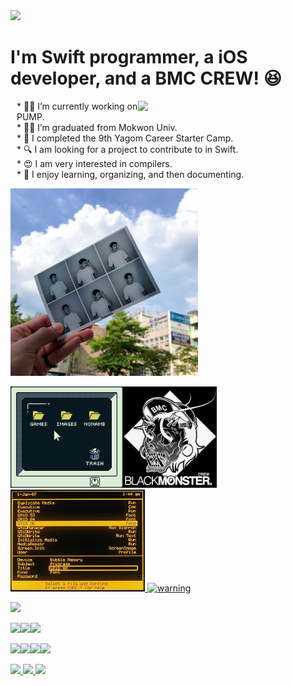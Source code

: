 <!DOCTYPE html>
<html lang="en">
<head>
    <meta charset="UTF-8">
    <meta name="viewport" content="width=device-width, initial-scale=1.0">
  
  
</head>
<body>
  <img src=https://capsule-render.vercel.app/api?type=venom&color=gradient&customColorList=0,2,2,5,30&height=300&section=header&text=HELLO%20I'M%20KOBE&fontSize=90>
  <h1>I'm Swift programmer, a iOS developer, and a BMC CREW! 😆</h1>
  <img src = "images/kobe-animation.gif" width=300 align="right">  
  <p style="margin-left:10px;">
    * 🧑‍💻 I’m currently working on PUMP.<br>
    * 👨‍🎓 I’m graduated from Mokwon Univ.<br>
    * 🐻 I completed the 9th Yagom Career Starter Camp.<br>
    * 🔍 I am looking for a project to contribute to in Swift.<br>
    * 😍 I am very interested in compilers.<br>
    * 📝 I enjoy learning, organizing, and then documenting.<br>
  </p>
 
  
</body>
</html>


<img src="https://github.com/devKobe24/images/blob/main/summer_kobe_20.JPG?raw=true" width=300 alt="한여름의나."><br>

<a href="https://www.devkobe24.com">
  <img src="https://github.com/devKobe24/images/blob/main/moniter.jpeg?raw=true" width=180 alt="Monitor"><img src="https://github.com/devKobe24/images/blob/main/BMC.jpg?raw=true" width=150 alt="BMC-LOGO"><img src="https://github.com/devKobe24/images/blob/main/1011Computer.jpeg?raw=true" width=215 alt="1011">
  </a>
<a href="https://www.devkobe24.com"> 
  <img src="https://github.com/devKobe24/images/blob/main/%E2%9A%A0%EF%B8%8F%F0%9F%8E%B6%20Warning%20Sign%20Alert%20with%20VHS%20Glitch%20Effect%20VJ%20Loop%20Background%20Video%20for%20Edits%20(FREE%20DOWNLOAD)%20(1).gif?raw=true" width=285 alt="warning">
</a>

<img src="https://img.shields.io/badge/ios-000000?style=for-the-badge&logo=ios&logoColor=white"><br>

<img src="https://img.shields.io/badge/Swift-F05138?style=for-the-badge&logo=Swift&logoColor=white"><img src="https://img.shields.io/badge/cplusplus-00599C?style=for-the-badge&logo=cplusplus&logoColor=white"><img src="https://img.shields.io/badge/html5-E34F26?style=for-the-badge&logo=html5&logoColor=white"><br>

<img src="https://img.shields.io/badge/Vapor-0D0D0D?style=for-the-badge&logo=Vapor&logoColor=white"><img src="https://img.shields.io/badge/MySQL-4479A1?style=for-the-badge&logo=MySQL&logoColor=white"><img src="https://img.shields.io/badge/PostgreSQL-4169E1?style=for-the-badge&logo=PostgreSQL&logoColor=white"><img src="https://img.shields.io/badge/amazonroute53-232F3E?style=for-the-badge&logo=amazonroute53&logoColor=white"><br>

<a href="https://minseong-kang.notion.site/235efc2cee9045abb770b69ef4f40bc4?v=b3aa5f9e49994a73a4ea94a21ff04fac&pvs=73">
  <img src="https://img.shields.io/badge/notion-000000?style=for-the-badge&logo=notion&logoColor=white">
</a>
<a href="https://www.linkedin.com/in/minseong-kang-1a8595181/">
  <img src="https://img.shields.io/badge/linkedin-0A66C2?style=for-the-badge&logo=linkedin&logoColor=white">
</a>
<a href="https://medium.com/@dev.skyachieve91">
  <img src="https://img.shields.io/badge/medium-000000?style=for-the-badge&logo=medium&logoColor=white">
</a>




